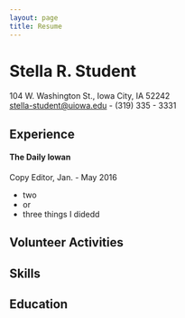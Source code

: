 ```yaml
---
layout: page
title: Resume
---
```


# Stella R. Student
104 W. Washington St., Iowa City, IA 52242  
[stella-student@uiowa.edu](mailto:stella-student@uiowa.edu) - (319) 335 - 3331

## Experience
#### The Daily Iowan
Copy Editor, Jan. - May 2016

 * two
 *  or
 *  three things I didedd

## Volunteer Activities

## Skills

## Education
